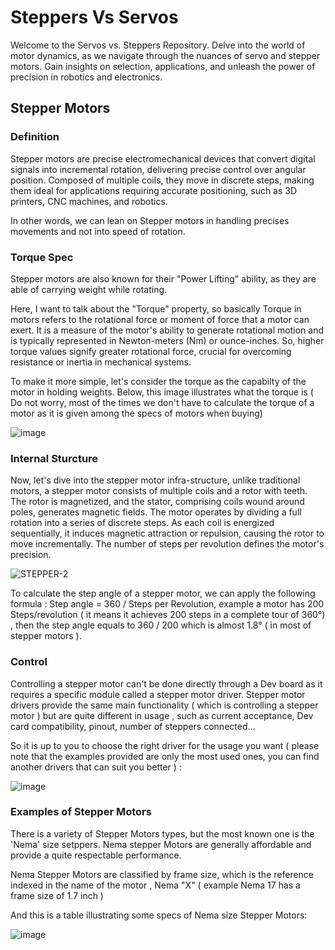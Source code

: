 # Steppers Vs Servos
Welcome to the Servos vs. Steppers Repository. Delve into the world of motor dynamics, as we navigate through the nuances of servo and stepper motors. Gain insights on selection, applications, and unleash the power of precision in robotics and electronics.

## Stepper Motors

### Definition

Stepper motors are precise electromechanical devices that convert digital signals into incremental rotation, delivering precise control over angular position. Composed of multiple coils, they move in discrete steps, making them ideal for applications requiring accurate positioning, such as 3D printers, CNC machines, and robotics.

In other words, we can lean on Stepper motors in handling precises movements and not into speed of rotation.

### Torque Spec

Stepper motors are also known for their "Power Lifting" ability, as they are able of carrying weight while rotating.

Here, I want to talk about the "Torque" property, so basically Torque in motors refers to the rotational force or moment of force that a motor can exert. It is a measure of the motor's ability to generate rotational motion and is typically represented in Newton-meters (Nm) or ounce-inches. So, higher torque values signify greater rotational force, crucial for overcoming resistance or inertia in mechanical systems.

To make it more simple, let's consider the torque as the capabilty of the motor in holding weights. Below, this image illustrates what the torque is ( Do not worry, most of the times we don't have to calculate the torque of a motor as it is given among the specs of motors when buying)

![image](https://github.com/Salmen-Abbes/Steppers-Vs-Servos/assets/114873030/0a4d160b-58b7-4c41-960a-1bf8dc9fee52)

### Internal Sturcture

Now, let's dive into the stepper motor infra-structure, unlike traditional motors, a stepper motor consists of multiple coils and a rotor with teeth. The rotor is magnetized, and the stator, comprising coils wound around poles, generates magnetic fields. The motor operates by dividing a full rotation into a series of discrete steps. As each coil is energized sequentially, it induces magnetic attraction or repulsion, causing the rotor to move incrementally. The number of steps per revolution defines the motor's precision. 

![STEPPER-2](https://github.com/Salmen-Abbes/Steppers-Vs-Servos/assets/114873030/1d0a853f-a56d-433c-8b56-0fbb8d738c5b)

To calculate the step angle of a stepper motor, we can apply the following formula : Step angle = 360 / Steps per Revolution, example a motor has 200 Steps/revolution ( it means it achieves 200 steps in a complete tour of 360°) , then the step angle equals to 360 / 200 which is almost 1.8° ( in most of stepper motors ).

### Control

Controlling a stepper motor can't be done directly through a Dev board as it requires a specific module called a stepper motor driver. Stepper motor drivers provide the same main functionality ( which is controlling a stepper motor ) but are quite different in usage , such as current acceptance, Dev card compatibility, pinout, number of steppers connected...

So it is up to you to choose the right driver for the usage you want ( please note that the examples provided are only the most used ones, you can find another drivers that can suit you better ) :

![image](https://github.com/Salmen-Abbes/Steppers-Vs-Servos/assets/114873030/30a4d829-4cd0-493e-9029-ca3baf3fdc5c)


### Examples of Stepper Motors

There is a variety of Stepper Motors types, but the most known one is the 'Nema' size setppers. Nema stepper Motors are generally affordable and provide a quite respectable performance.

Nema Stepper Motors are classified by frame size, which is the reference indexed in the name of the motor , Nema "X" ( example Nema 17 has a frame size of 1.7 inch )

And this is a table illustrating some specs of Nema size Stepper Motors:

![image](https://github.com/Salmen-Abbes/Steppers-Vs-Servos/assets/114873030/26e3b686-d9cf-4c4c-baa5-8b8cfe344898)


